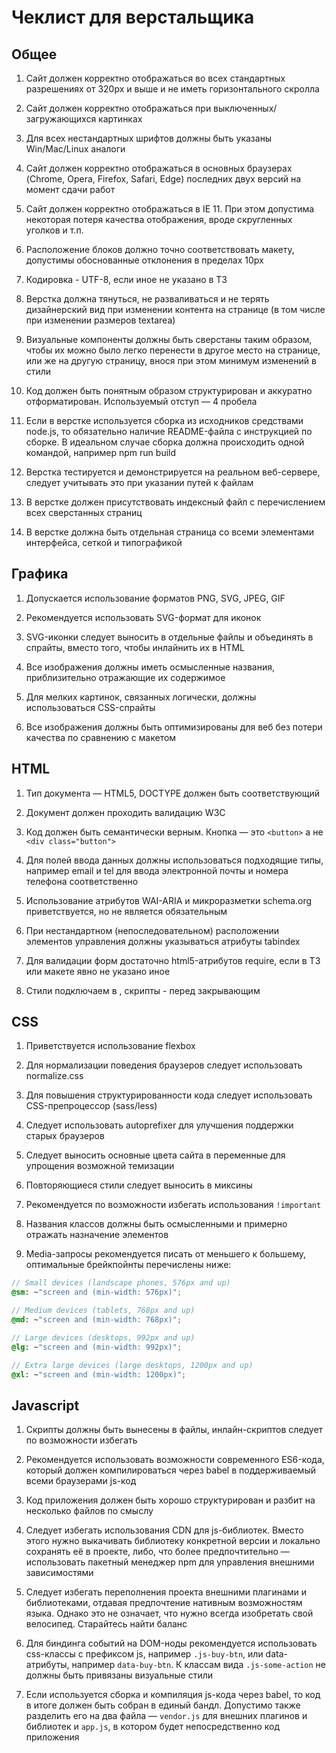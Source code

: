 # Чеклист для верстальщика

## Общее

1. Сайт должен корректно отображаться во всех стандартных разрешениях от 320px и выше и не иметь горизонтального скролла

2. Сайт должен корректно отображаться при выключенных/загружающихся картинках

3. Для всех нестандартных шрифтов должны быть указаны Win/Mac/Linux аналоги

4. Сайт должен корректно отображаться в основных браузерах (Chrome, Opera, Firefox, Safari, Edge) последних двух версий на момент сдачи работ

5. Сайт должен корректно отображаться в IE 11. При этом допустима некоторая потеря качества отображения, вроде скругленных уголков и т.п.

6. Расположение блоков должно точно соответствовать макету, допустимы обоснованные отклонения в пределах 10px

7. Кодировка - UTF-8, если иное не указано в ТЗ

8. Верстка должна тянуться, не разваливаться и не терять дизайнерский вид при изменении контента на странице (в том числе при изменении размеров textarea)

9. Визуальные компоненты должны быть сверстаны таким образом, чтобы их можно было легко перенести в другое место на странице, или же на другую страницу, внося при этом минимум изменений в стили

10. Код должен быть понятным образом структурирован и аккуратно отформатирован. Используемый отступ — 4 пробела

11. Если в верстке используется сборка из исходников средствами node.js, то обязательно наличие README-файла с инструкцией по сборке. В идеальном случае сборка должна происходить одной командой, например npm run build

12. Верстка тестируется и демонстрируется на реальном веб-сервере, следует учитывать это при указании путей к файлам

13. В верстке должен присутствовать индексный файл с перечислением всех сверстанных страниц

14. В верстке должна быть отдельная страница со всеми элементами интерфейса, сеткой и типографикой

## Графика

1. Допускается использование форматов PNG, SVG, JPEG, GIF

2. Рекомендуется использовать SVG-формат для иконок

3. SVG-иконки следует выносить в отдельные файлы и объединять в спрайты, вместо того, чтобы инлайнить их в HTML

4. Все изображения должны иметь осмысленные названия, приблизительно отражающие их содержимое

5. Для мелких картинок, связанных логически, должны использоваться CSS-спрайты

6. Все изображения должны быть оптимизированы для веб без потери качества по сравнению с макетом

## HTML

1. Тип документа — HTML5, DOCTYPE должен быть соответствующий

2. Документ должен проходить валидацию W3C

3. Код должен быть семантически верным. Кнопка — это `<button>` а не `<div class="button">`

4. Для полей ввода данных должны использоваться подходящие типы, например email и tel для ввода электронной почты и номера телефона соответственно

5. Использование атрибутов WAI-ARIA и микроразметки schema.org приветствуется, но не является обязательным

6. При нестандартном (непоследовательном) расположении элементов управления должны указываться атрибуты tabindex

7. Для валидации форм достаточно html5-атрибутов require, если в ТЗ или макете явно не указано иное

8. Стили подключаем в <head>, скрипты - перед закрывающим </body>
 
## CSS

1. Приветствуется использование flexbox

2. Для нормализации поведения браузеров следует использовать normalize.css

3. Для повышения структурированности кода следует использовать CSS-препроцессор (sass/less)

4. Следует использовать autoprefixer для улучшения поддержки старых браузеров

5. Следует выносить основные цвета сайта в переменные для упрощения возможной темизации

6. Повторяющиеся стили следует выносить в миксины

7. Рекомендуется по возможности избегать использования `!important`

8. Названия классов должны быть осмысленными и примерно отражать назначение элементов

9. Media-запросы рекомендуется писать от меньшего к большему, оптимальные брейкпойнты перечислены ниже:

```scss
// Small devices (landscape phones, 576px and up)
@sm: ~"screen and (min-width: 576px)";

// Medium devices (tablets, 768px and up)
@md: ~"screen and (min-width: 768px)";

// Large devices (desktops, 992px and up)
@lg: ~"screen and (min-width: 992px)";

// Extra large devices (large desktops, 1200px and up)
@xl: ~"screen and (min-width: 1200px)";
```

## Javascript

1. Скрипты должны быть вынесены в файлы, инлайн-скриптов следует по возможности избегать

2. Рекомендуется использовать возможности современного ES6-кода, который должен компилироваться через babel в поддерживаемый всеми браузерами js-код

3. Код приложения должен быть хорошо структурирован и разбит на несколько файлов по смыслу 

4. Следует избегать использования CDN для js-библиотек. Вместо этого нужно выкачивать библиотеку конкретной версии и локально сохранять её в проекте, либо, что более предпочтительно — использовать пакетный менеджер npm для управления внешними зависимостями

5. Следует избегать переполнения проекта внешними плагинами и библиотеками, отдавая предпочтение нативным возможностям языка. Однако это не означает, что нужно всегда изобретать свой велосипед. Старайтесь найти баланс

6. Для биндинга событий на DOM-ноды рекомендуется использовать css-классы с префиксом js, например `.js-buy-btn`, или data-атрибуты, например `data-buy-btn`. К классам вида `.js-some-action` не должны быть привязаны визуальные стили

7. Если используется сборка и компиляция js-кода через babel, то код в итоге должен быть собран в единый бандл. Допустимо также разделить его на два файла — `vendor.js` для внешних плагинов и библиотек и `app.js`, в котором будет непосредственно код приложения
